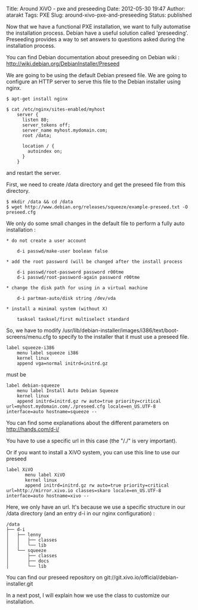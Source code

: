 Title: Around XiVO - pxe and preseeding
Date: 2012-05-30 19:47
Author: atarakt
Tags: PXE
Slug: around-xivo-pxe-and-preseeding
Status: published

Now that we have a functional PXE installation, we want to fully
automatise the installation process. Debian have a useful solution
called 'preseeding'. Preseeding provides a way to set answers to
questions asked during the installation process.

You can find Debian documentation about preseeding on Debian wiki :
http://wiki.debian.org/DebianInstaller/Preseed

We are going to be using the default Debian preseed file. We are going
to configure an HTTP server to serve this file to the Debian installer
using nginx.

~~~
$ apt-get install nginx

$ cat /etc/nginx/sites-enabled/myhost
    server {
      listen 80;
      server_tokens off;
      server_name myhost.mydomain.com;
      root /data;
    
      location / {
        autoindex on;
      }
    }
~~~


and restart the server.

First, we need to create /data directory and get the preseed file from
this directory.

~~~
$ mkdir /data && cd /data
$ wget http://www.debian.org/releases/squeeze/example-preseed.txt -O preseed.cfg
~~~


We only do some small changes in the default file to perform a fully
auto installation :

~~~
* do not create a user account
 
    d-i passwd/make-user boolean false

* add the root password (will be changed after the install process
 
    d-i passwd/root-password password r00tme
    d-i passwd/root-password-again password r00tme

* change the disk path for using in a virtual machine

    d-i partman-auto/disk string /dev/vda

* install a minimal system (without X)

    tasksel tasksel/first multiselect standard
~~~


So, we have to modify
/usr/lib/debian-installer/images/i386/text/boot-screens/menu.cfg to
specify to the installer that it must use a preseed file.

~~~
label squeeze-i386
    menu label squeeze i386
    kernel linux
    append vga=normal initrd=initrd.gz
~~~


must be

~~~
label debian-squeeze                                                                                                                                                                           
    menu label Install Auto Debian Squeeze                                                                                                                                                     
    kernel linux                                                                                                                                                                               
    append initrd=initrd.gz rw auto=true priority=critical url=myhost.mydomain.com/./preseed.cfg locale=en_US.UTF-8 interface=auto hostname=squeeze --
~~~


You can find some explanations about the different parameters on
http://hands.com/d-i/

You have to use a specific url in this case (the "/./" is very
important).

Or if you want to install a XiVO system, you can use this line to use
our preseed

~~~
label XiVO
       menu label XiVO
       kernel linux
       append initrd=initrd.gz rw auto=true priority=critical url=http://mirror.xivo.io classes=skaro locale=en_US.UTF-8 interface=auto hostname=xivo --
~~~


Here, we only have an url. It's because we use a specific structure in
our /data directory (and an entry d-i in our nginx configuration) :

~~~
/data
├── d-i
│   ├── lenny
│   │   ├── classes
│   │   └── lib
│   └── squeeze
│       ├── classes
│       ├── docs
│       └── lib
~~~


You can find our preseed repository on
git://git.xivo.io/official/debian-installer.git

In a next post, I will explain how we use the class to customize our
installation.

</p>

